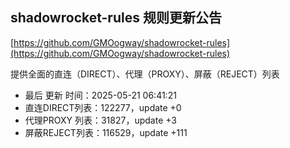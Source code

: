 ## shadowrocket-rules 规则更新公告

[https://github.com/GMOogway/shadowrocket-rules](https://github.com/GMOogway/shadowrocket-rules)

提供全面的直连（DIRECT）、代理（PROXY）、屏蔽（REJECT）列表
- 最后 更新 时间：2025-05-21 06:41:21
- 直连DIRECT列表：122277，update +0
- 代理PROXY 列表：31827，update +3
- 屏蔽REJECT列表：116529，update +111